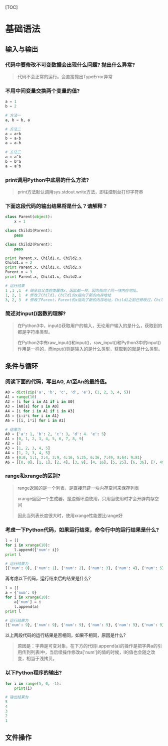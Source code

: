 [TOC]


# 基础语法

## 输入与输出

### 代码中要修改不可变数据会出现什么问题? 抛出什么异常?

> 代码不会正常的运行。会直接抛出TypeError异常

### 不用中间变量交换两个变量的值?

```python
a = 1
b = 2

# 方法一
a, b = b, a

# 方法二
a = a+b
b = a-b
a = a-b

# 方法三
a = a^b
b = b^a
a = a^b
```

### print调用Python中底层的什么方法?

> print方法默认调用sys.stdout.write方法，即往控制台打印字符串

### 下面这段代码的输出结果将是什么？请解释？

```python
class Parent(object):
    x = 1

class Child1(Parent):
    pass

class Child2(Parent):
    pass

print Parent.x, Child1.x, Child2.x
Child1.x = 2
print Parent.x, Child1.x, Child2.x
Parent.x = 3
print Parent.x, Child1.x, Child2.x

# 运行结果
1 ,1 ,1  # 继承自父类的类属性x，因此都一样，因为指向了同一块内存地址。
1, 2, 1  # 修改了Child1，Child1的x指向了新的内存地址
3, 2, 3  # 修改了Parent，Parent的x指向了新的内存地址，Child1之前已修改过，Child2还是继承父类的类属性
```

### 简述对input()函数的理解?

> 在Python3中，input()获取用户的输入，无论用户输入的是什么，获取到的都是字符串类型。
>
> 在Python2中有raw_input()和input()，raw_input()和Python3中的input()作用是一样的，而input()则是输入的是什么类型，获取到的就是什么类型。

## 条件与循环

### 阅读下面的代码，写出A0, A1至An的最终值。

```python
A0 = dict(zip('a', 'b', 'c', 'd', 'e'), (1, 2, 3, 4, 5))
A1 = range(10)
A2 = [i for i in A1 if i in A0]
A3 = [A0[s] for s in A0]
A4 = [i for i in A1 if i in A3]
A5 = {i:i*i for i in A1}
A6 = [[i, i*i] for i in A1]

# 结果为
A0 = {'a': 1, 'b': 2, 'c': 3, 'd': 4. 'e': 5}
A1 = [0, 1, 2, 3, 4, 5, 6, 7, 8, 9]
A2 = []
A3 = [1, 2, 3, 4, 5]
A4 = [1, 2, 3, 4, 5]
A5 = {0:0, 1:1, 2:4, 3:9, 4:16, 5:25, 6:36, 7:49, 8:64: 9:81}
A6 = [[0, 0], [1, 1], [2, 4], [3, 9], [4, 16], [5, 25], [6, 36], [7, 49], [8, 64], [9,81]
```

### range和xrange的区别?

> range返回的是一个列表，是直接开辟一块内存空间来保存列表
>
> xrange返回一个生成器，是边循环边使用，只用当使用时才会开辟内存空间
>
> 因此当列表长度很大时，使用xrange性能要比range好

### 考虑一下Python代码，如果运行结束，命令行中的运行结果是什么?

```python
l = []
for i in xrange(10):
    l.append({'num': i})
print l

# 运行结果为
[{'num': 0}, {'num': 1}, {'num': 2}, {'num': 3}, {'num': 4}, {'num': 5}, {'num': 6}, {'num': 7}, {'num': 8}, {'num': 9}]
```

再考虑以下代码，运行结束后的结果是什么?

```python
l = []
a = {'num': 0}
for i in xrange(10):
    a['num'] = i
    l.append(a)
print l

# 运行结果为
[{'num': 9}, {'num': 9}, {'num': 9}, {'num': 9}, {'num': 9}, {'num': 9}, {'num': 9}, {'num': 9}, {'num': 9}, {'num': 9}]
```

以上两段代码的运行结果是否相同，如果不相同，原因是什么?

> 原因是：字典是可变对象，在下方的代码l.append(a)的操作是把字典a的引用传到列表l中，当后续操作修改a['num']的值的时候，l的值也会随之改变，相当于浅拷贝。

### 以下Python程序的输出?

```python
for i in range(5, 0, -1):
    print(i)

# 输出结果为
5
4
3
2
1
```

## 文件操作

